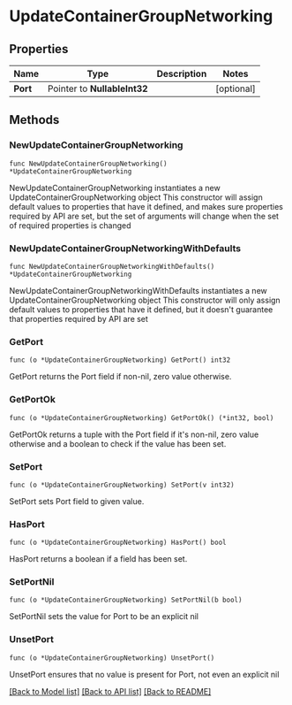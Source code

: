 # UpdateContainerGroupNetworking

## Properties

Name | Type | Description | Notes
------------ | ------------- | ------------- | -------------
**Port** | Pointer to **NullableInt32** |  | [optional] 

## Methods

### NewUpdateContainerGroupNetworking

`func NewUpdateContainerGroupNetworking() *UpdateContainerGroupNetworking`

NewUpdateContainerGroupNetworking instantiates a new UpdateContainerGroupNetworking object
This constructor will assign default values to properties that have it defined,
and makes sure properties required by API are set, but the set of arguments
will change when the set of required properties is changed

### NewUpdateContainerGroupNetworkingWithDefaults

`func NewUpdateContainerGroupNetworkingWithDefaults() *UpdateContainerGroupNetworking`

NewUpdateContainerGroupNetworkingWithDefaults instantiates a new UpdateContainerGroupNetworking object
This constructor will only assign default values to properties that have it defined,
but it doesn't guarantee that properties required by API are set

### GetPort

`func (o *UpdateContainerGroupNetworking) GetPort() int32`

GetPort returns the Port field if non-nil, zero value otherwise.

### GetPortOk

`func (o *UpdateContainerGroupNetworking) GetPortOk() (*int32, bool)`

GetPortOk returns a tuple with the Port field if it's non-nil, zero value otherwise
and a boolean to check if the value has been set.

### SetPort

`func (o *UpdateContainerGroupNetworking) SetPort(v int32)`

SetPort sets Port field to given value.

### HasPort

`func (o *UpdateContainerGroupNetworking) HasPort() bool`

HasPort returns a boolean if a field has been set.

### SetPortNil

`func (o *UpdateContainerGroupNetworking) SetPortNil(b bool)`

 SetPortNil sets the value for Port to be an explicit nil

### UnsetPort
`func (o *UpdateContainerGroupNetworking) UnsetPort()`

UnsetPort ensures that no value is present for Port, not even an explicit nil

[[Back to Model list]](../README.md#documentation-for-models) [[Back to API list]](../README.md#documentation-for-api-endpoints) [[Back to README]](../README.md)


